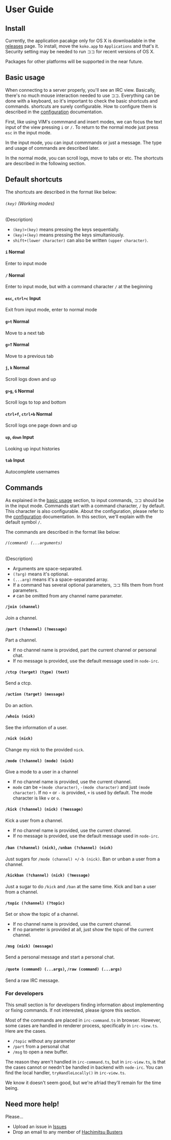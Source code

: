 # User Guide

## Install

Currently, the application pacakge only for OS X is downloadable in the
[releases](https://github.com/hachibasu/koko/releases) page. To install, move
the `koko.app` to `Applications` and that's it. Security setting may be needed
to run `ココ` for recent versions of OS X.

Packages for other platforms will be supported in the near future.

## Basic usage

When connecting to a server properly, you'll see an IRC view. Basically, there's
no much mouse interaction needed to use `ココ`. Everything can be done with
a keyboard, so it's important to check the basic shortcuts and commands.
shortcuts are surely configurable. How to configure them is described in the
[configuration](CONFIGURATION.md) documentation.

First, like using VIM's commmand and insert modes, we can focus the text
input of the view pressing `i` or `/`. To return to the normal mode just press
`esc` in the input mode.

In the input mode, you can input commmands or just a message. The type and
usage of commands are described later.

In the normal mode, you can scroll logs, move to tabs or etc. The shortcuts are
described in the following section.

## Default shortcuts

The shortcuts are described in the format like below:

###### `(key)` (Working modes)
(Description)

* `(key)>(key)` means pressing the keys sequentially.
* `(key)+(key)` means pressing the keys simultaniously.
* `shift+(lower character)` can also be written `(upper character)`.

#### `i` Normal
Enter to input mode

#### `/` Normal
Enter to input mode, but with a command character `/` at the beginning

#### `esc`, `ctrl+c` Input
Exit from input mode, enter to normal mode

#### `g>t` Normal
Move to a next tab

#### `g>T` Normal
Move to a previous tab

#### `j`, `k` Normal
Scroll logs down and up

#### `g>g`, `G` Normal
Scroll logs to top and bottom

#### `ctrl+f`, `ctrl+b` Normal
Scroll logs one page down and up

#### `up`, `down` Input
Looking up input histories

#### `tab` Input
Autocomplete usernames


## Commands

As explained in the [basic usage](#basic-usage) section, to input commands, `ココ`
should be in the input mode. Commands start with a command character, `/` by default.
This character is also configurable. About the configuration, please refer to
the [configuration](CONFIGURATION.md) documentation. In this section, we'll explain
with the default symbol `/`.

The commands are described in the format like below:

###### `/(command) (...arguments)`
(Description)

* Arguments are space-separated.
* `(?arg)` means it's optional.
* `(...arg)` means it's a space-separated array.
* If a command has several optional parameters, `ココ` fills them from front
  parameters.
* `#` can be omitted from any channel name parameter.

#### `/join (channel)`
Join a channel.

#### `/part (?channel) (?message)`
Part a channel.

* If no channel name is provided, part the current channel or personal chat.
* If no message is provided, use the default message used in `node-irc`.

#### `/ctcp (target) (type) (text)`
Send a ctcp.

#### `/action (target) (message)`
Do an action.

#### `/whois (nick)`
See the information of a user.


#### `/nick (nick)`
Change my nick to the provided `nick`.

#### `/mode (?channel) (mode) (nick)`
Give a mode to a user in a channel

* If no channel name is provided, use the current channel.
* `mode` can be `+(mode character)`, `-(mode character)` and just `(mode character)`.
  If no `+` or `-` is provided, `+` is used by default.
  The mode character is like `v` or `o`.

#### `/kick (?channel) (nick) (?message)`
Kick a user from a channel.

* If no channel name is provided, use the current channel.
* If no message is provided, use the default message used in `node-irc`.

#### `/ban (?channel) (nick)`, `/unban (?channel) (nick)`
Just sugars for `/mode (channel) +/-b (nick)`. Ban or unban a user from a channel.

#### `/kickban (?channel) (nick) (?message)`
Just a sugar to do `/kick` and `/ban` at the same time. Kick and ban a user from a channel.

#### `/topic (?channel) (?topic)`
Set or show the topic of a channel.

* If no channel name is provided, use the current channel.
* If no parameter is provided at all, just show the topic of the current channel.

#### `/msg (nick) (message)`
Send a personal message and start a personal chat.

#### `/quote (command) (...args)`, `/raw (command) (...args)`
Send a raw IRC message.

### For developers

This small section is for developers finding information about implementing
or fixing commands. If not interested, please ignore this section.

Most of the commands are placed in `irc-command.ts` in browser. However, some
cases are handled in renderer process, specifically in `irc-view.ts`. Here are
the cases.

* `/topic` without any parameter
* `/part` from a personal chat
* `/msg` to open a new buffer.

The reason they aren't handled in `irc-command.ts`, but in `irc-view.ts`, is that
the cases cannot or needn't be handled in backend with `node-irc`. You can find
the local handler, `tryHandleLocally()` in `irc-view.ts`.

We know it doesn't seem good, but we're afriad they'll remain for the time being.

## Need more help!

Please...

* Upload an issue in [Issues](https://github.com/hachibasu/koko/issues)
* Drop an email to any member of [Hachimitsu Busters](http://hachibasu.github.io)
